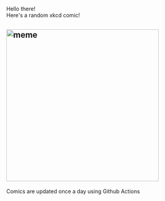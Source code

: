 Hello there! <br>Here's a random xkcd comic!<br>
## <img src="https://imgs.xkcd.com/comics/incognito_mode.png" alt="meme" width="400"/><br>
Comics are updated once a day using Github Actions